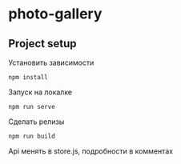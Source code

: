 # photo-gallery

## Project setup

Установить зависимости
```
npm install
```

Запуск на локалке
```
npm run serve
```

Сделать релизы
```
npm run build
```

Api менять в store.js, подробности в комментах
